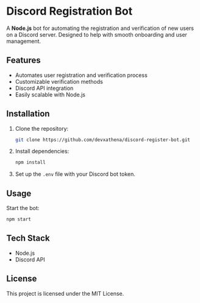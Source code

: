 # Discord Registration Bot

A **Node.js** bot for automating the registration and verification of new users on a Discord server. Designed to help with smooth onboarding and user management.

## Features
- Automates user registration and verification process
- Customizable verification methods
- Discord API integration
- Easily scalable with Node.js

## Installation
1. Clone the repository:
    ```bash
    git clone https://github.com/devxathena/discord-register-bot.git
    ```
2. Install dependencies:
    ```bash
    npm install
    ```
3. Set up the `.env` file with your Discord bot token.

## Usage
Start the bot:
```bash
npm start
```

## Tech Stack
- Node.js
- Discord API

## License
This project is licensed under the MIT License.
